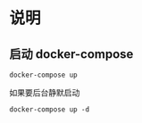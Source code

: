<!--
 * @Author: jinchao.wu@bytedance.com
 * @Date: 2023-08-26 00:48:16
 * @LastEditTime: 2023-08-26 01:24:42
 * @LastEditors: jinchao.wu@bytedance.com
 * @Description:
 * @FilePath: /erp-mono/apps/erp-server/README.md
-->
# 说明

## 启动 docker-compose

```shell
docker-compose up
```

如果要后台静默启动
```shell
docker-compose up -d
```
